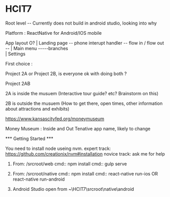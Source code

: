 # HCIT7
Root level  -- Currently does not build in android studio, looking into why 

Platform : 
ReactNative for Android/IOS mobile

App layout              O?
                        |
Landing page -- phone interupt handler   -- flow in / flow out -- 
                        |
Main menu -----branches  
    |
Settings








First choice : 

Project 2A or Project 2B, is everyone ok with doing both ?

Project 2AB

2A is inside the musuem (Interactive tour guide? etc? Brainstorm on this)

2B is outside the musuem (How to get there, open times, other information about attractions and exhibits)


https://www.kansascityfed.org/moneymuseum

Money Museum : Inside and Out 
Tenative app name, likely to change 




*** Getting Started ***

You need to install node useing nvm.
expert track: https://github.com/creationix/nvm#installation
novice track: ask me for help

1) From: /srcroot/web
	cmd:: npm install
	cmd:: gulp serve

2) From: /srcroot/native
	cmd:: npm install
	cmd:: react-native run-ios OR react-native run-android

3. Android Studio open from ~\HCIT7\srcroot\native\android




